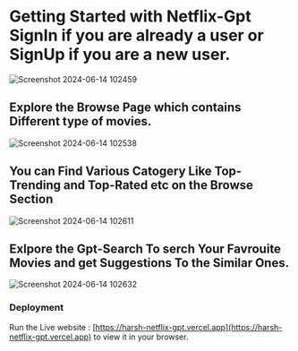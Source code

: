 # Getting Started with Netflix-Gpt SignIn if you are already a user or SignUp if you are a new user.
![Screenshot 2024-06-14 102459](https://github.com/Harshsharmaa28/Netflix-Gpt/assets/130303301/48fcf162-2b41-4464-b03d-850e6774f563)


## Explore the Browse Page which contains Different type of movies.
![Screenshot 2024-06-14 102538](https://github.com/Harshsharmaa28/Netflix-Gpt/assets/130303301/21f76c31-fd5d-4f24-a896-44e8605b0acb)

## You can Find Various Catogery Like Top-Trending and Top-Rated etc on the Browse Section

![Screenshot 2024-06-14 102611](https://github.com/Harshsharmaa28/Netflix-Gpt/assets/130303301/9d4273a3-de9a-4ed8-9fe6-eac3dc6386fd)

## Exlpore the Gpt-Search To serch Your Favrouite Movies and get Suggestions To the Similar Ones.


![Screenshot 2024-06-14 102632](https://github.com/Harshsharmaa28/Netflix-Gpt/assets/130303301/f093809b-f7ad-4e87-abbe-9af9b6baa52e)

### Deployment

Run the Live website : [https://harsh-netflix-gpt.vercel.app](https://harsh-netflix-gpt.vercel.app) to view it in your browser.

